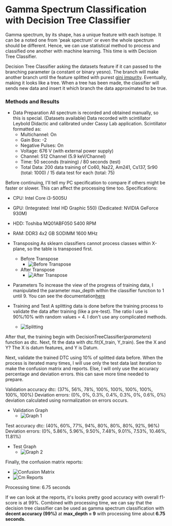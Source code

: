 # Gamma Spectrum Classification with Decision Tree Classifier

Gamma spectrum, by its shape, has a unique feature with each isotope. It can be a noted one from 'peak spectrum' or even the whole spectrum should be different. Hence, we can use statistical method to process and classified one another with machine learning. This time is with Decision Tree Classifier.

Decision Tree Classifier asking the datasets feature if it can passed to the branching parameter (a constant or binary yesno). The branch will make another branch until the feature splitted with purest [gini impurity](https://en.wikipedia.org/wiki/Gini_coefficient). Eventually, making it looks like a tree. When a tree has been made, the classifier will sends new data and insert it which branch the data approximated to be true.

### Methods and Results
- Data Preparation
All spectrum is recorded and obtained manually, so this is special. (Datasets available)
Data recorded with scintillator Leybold Didactic and calibrated under Cassy Lab application. Scintillator formatted as:
  - Multichannel: On
  - Gain Box: -2
  - Negative Pulses: On
  - Voltage: 676 V (with external power supply)
  - Channel: 512 Channel (5.9 keV/Channel)
  - Time: 50 seconds (training) / 80 seconds (test)
  - Total Data: 200 data training of Co60, Na22, Am241, Cs137, Sr90 (total: 1000) / 15 data test for each (total: 75)

Before continuing, I'll tell my PC specification to compare if others might be faster or slower. This can affect the processing time too.
Specifications:
  - CPU: Intel Core i3-5005U
  - GPU: (Integrated: Intel HD Graphic 550) (Dedicated: NVIDIA GeForce 930M)
  - HDD: Toshiba MQ01ABF050 5400 RPM
  - RAM: DDR3 4x2 GB SODIMM 1600 MHz

- Transposing
As sklearn classifiers cannot process classes within X-plane, so the table is transposed first.
  - Before Transpose
    - ![Before Transpose](https://user-images.githubusercontent.com/66581100/133018157-f1d7499e-7d17-4706-b55c-ce235f6ca4ee.png)
  - After Transpose
    - ![After Transpose](https://user-images.githubusercontent.com/66581100/133018212-1e5f3074-93f6-4e57-bab0-712b4b14e200.png)

- Parameters
To increase the view of the progress of training data, I manipulated the parameter max_depth within the classifier function to 1 until 9. You can see the documentation[here](https://scikit-learn.org/stable/modules/generated/sklearn.tree.DecisionTreeClassifier.html#sklearn.tree.DecisionTreeClassifier)

- Training and Test
A splitting data is done before the training process to validate the data after training (like a pre-test). The ratio I use is 90%/10% with random values = 4. I don't use any complicated methods.
  - ![Splitting](https://user-images.githubusercontent.com/66581100/133018909-a6647191-f46b-46e8-8b05-6709edb995c9.png)

After that, the training begin with DecisionTreeClassifier(*parameters*) function as dtc. Next, fit the data with dtc.fit(X_train, Y_train).
See the X and Y? The X is datum features, and Y is Datum.

Next, validate the trained DTC using 10% of splitted data before. When the process is iterated many times, I will use only the test data last iteration to make the confusion matrix and reports. Else, I will only use the accuracy percentage and deviation errors. this can save more time needed to prepare.

Validation accuracy dtc: (37%, 56%, 78%, 100%, 100%, 100%, 100%, 100%, 100%)
Deviation errors: (0%, 0%, 0.3%, 0.4%, 0.3%, 0%, 0.6%, 0%) deviation calculated using normalization on errors occurs.

  - Validation Graph
    - ![Graph 1](https://user-images.githubusercontent.com/66581100/133020424-9fa109f6-f6d0-44ca-9a74-95f6ab9e69d9.png)

Test accuracy dtc: (40%, 60%, 77%, 94%, 80%, 80%, 80%, 92%, 96%)
Deviation errors: (0%, 5.86%, 5.96%, 9.50%, 7.48%, 9.01%, 7.53%, 10.46%, 11.81%)

  - Test Graph
    - ![Graph 2](https://user-images.githubusercontent.com/66581100/133020813-464b0dfc-50d0-49cc-a4f0-744372bd244a.png)

Finally, the confusion matrix reports:
  - ![Confusion Matrix](https://user-images.githubusercontent.com/66581100/133020882-9165de7b-d4de-41d8-91d6-45942571eb7e.png)
  - ![Cm Reports](https://user-images.githubusercontent.com/66581100/133020937-967979db-6721-422c-ac83-71b5b14fc5fd.png)

Processing time: 6.75 seconds

If we can look at the reports, it's looks pretty good accuracy with overall f1-score is at 99%. Combined with processing time, we can say that the decision tree classifier can be used as gamma spectrum classification with **decent accuracy (99%)** at **max_depth = 9** with processing time about **6.75 seconds**.

